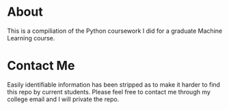 # About
This is a compiliation of the Python coursework I did for a graduate Machine Learning course.

# Contact Me
Easily identifiable information has been stripped as to make it harder to find this repo by current students. Please feel free to contact me through my college email and I will private the repo.

